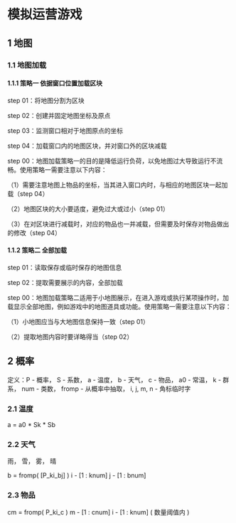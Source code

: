# 模拟运营游戏



## 1 地图

### 1.1 地图加载

#### 1.1.1 策略一 依据窗口位置加载区块

step 01：将地图分割为区块

step 02：创建并固定地图坐标及原点

step 03：监测窗口相对于地图原点的坐标

step 04：加载窗口内的地图区块，并对窗口外的区块减载

step 00：地图加载策略一的目的是降低运行负荷，以免地图过大导致运行不流畅。使用策略一需要注意以下内容：

（1）需要注意地图上物品的坐标，当其进入窗口内时，与相应的地图区块一起加载（step 04）

（2）地图区块的大小要适度，避免过大或过小（step 01）

（3）在对区块进行减载时，对应的物品也一并减载，但需要及时保存对物品做出的修改（step 04）

#### 1.1.2 策略二 全部加载

step 01：读取保存或临时保存的地图信息

step 02：提取需要展示的内容，全部加载

step 00：地图加载策略二适用于小地图展示，在进入游戏或执行某项操作时，加载显示全部地图，例如游戏中的地图道具或功能。使用策略一需要注意以下内容：

（1）小地图应当与大地图信息保持一致（step 01）

（2）提取地图内容时要详略得当（step 02）



## 2 概率

定义：P - 概率， S - 系数， a - 温度， b - 天气， c - 物品， a0 - 常温， k - 群系， num - 类数， fromp - 从概率中抽取， i, j, m, n - 角标临时字

### 2.1 温度

a = a0 * Sk * Sb



### 2.2 天气

雨， 雪， 雾， 晴

b = fromp( [P_ki_bj] )		i - [1 : knum]		j - [1 : bnum]



### 2.3 物品

cm = fromp( P_ki_c )		m - [1 : cnum]		i - [1 : knum]		( 数量阈值内 )



